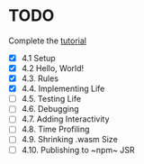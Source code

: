 # TODO

Complete the [tutorial](https://rustwasm.github.io/docs/book/game-of-life/introduction.html)

- [x] 4.1 Setup
- [x] 4.2 Hello, World!
- [x] 4.3. Rules
- [x] 4.4. Implementing Life
- [ ] 4.5. Testing Life
- [ ] 4.6. Debugging
- [ ] 4.7. Adding Interactivity
- [ ] 4.8. Time Profiling
- [ ] 4.9. Shrinking .wasm Size
- [ ] 4.10. Publishing to ~npm~ JSR
